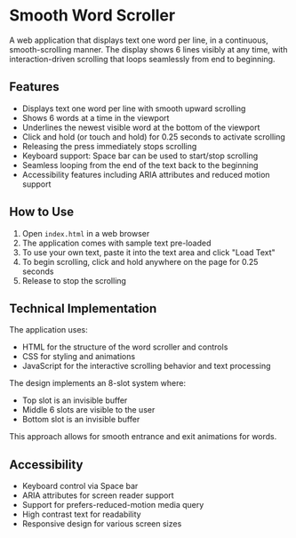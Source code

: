 # Smooth Word Scroller

A web application that displays text one word per line, in a continuous, smooth-scrolling manner. The display shows 6 lines visibly at any time, with interaction-driven scrolling that loops seamlessly from end to beginning.

## Features

- Displays text one word per line with smooth upward scrolling
- Shows 6 words at a time in the viewport
- Underlines the newest visible word at the bottom of the viewport
- Click and hold (or touch and hold) for 0.25 seconds to activate scrolling
- Releasing the press immediately stops scrolling
- Keyboard support: Space bar can be used to start/stop scrolling
- Seamless looping from the end of the text back to the beginning
- Accessibility features including ARIA attributes and reduced motion support

## How to Use

1. Open `index.html` in a web browser
2. The application comes with sample text pre-loaded
3. To use your own text, paste it into the text area and click "Load Text"
4. To begin scrolling, click and hold anywhere on the page for 0.25 seconds
5. Release to stop the scrolling

## Technical Implementation

The application uses:
- HTML for the structure of the word scroller and controls
- CSS for styling and animations
- JavaScript for the interactive scrolling behavior and text processing

The design implements an 8-slot system where:
- Top slot is an invisible buffer
- Middle 6 slots are visible to the user
- Bottom slot is an invisible buffer

This approach allows for smooth entrance and exit animations for words.

## Accessibility

- Keyboard control via Space bar
- ARIA attributes for screen reader support
- Support for prefers-reduced-motion media query
- High contrast text for readability
- Responsive design for various screen sizes
